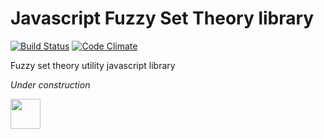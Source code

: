 # Javascript Fuzzy Set Theory library

[![Build Status](https://travis-ci.org/leoaretakis/fuzzy-theo.svg?branch=master)](https://travis-ci.org/leoaretakis/fuzzy-theo)
[![Code Climate](https://codeclimate.com/github/leoaretakis/fuzzy-theo/badges/gpa.svg)](https://codeclimate.com/github/leoaretakis/fuzzy-theo)

Fuzzy set theory utility javascript library


*Under construction*

<img src="http://i.imgur.com/fI9qT.gif" width="48">
